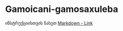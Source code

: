 # Gamoicani-gamosaxuleba
ინსტრუქციისთვის ნახეთ [Markdown - Link](https://www.facebook.com/levani.bzishvili.5/videos/812843892215882)
